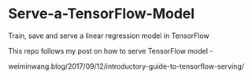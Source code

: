 # Serve-a-TensorFlow-Model
Train, save and serve a linear regression model in TensorFlow

This repo follows my post on how to serve TensorFlow model - 

weiminwang.blog/2017/09/12/introductory-guide-to-tensorflow-serving/

